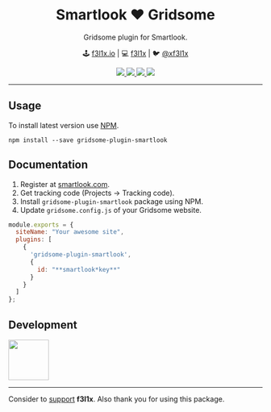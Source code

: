 <h1 align=center>Smartlook ❤️ Gridsome</h1>

<p align=center>
   Gridsome plugin for Smartlook.
</p>

<p align=center>
🕹 <a href="https://f3l1x.io">f3l1x.io</a> | 💻 <a href="https://github.com/f3l1x">f3l1x</a> | 🐦 <a href="https://twitter.com/xf3l1x">@xf3l1x</a>
</p>

<p align=center>
    <a href="https://github.com/f00b4r/gridsome-plugin-smartlook/actions">
        <img src="https://badgen.net/github/checks/f00b4r/gridsome-plugin-smartlook">
    </a>
    <a href="https://www.npmjs.com/package/gridsome-plugin-smartlook">
        <img src="https://badgen.net/npm/v/gridsome-plugin-smartlook">
    </a>
    <a href="https://www.npmjs.com/package/gridsome-plugin-smartlook">
        <img src="https://badgen.net/npm/dt/gridsome-plugin-smartlook">
    </a>
    <a href="/LICENSE">
        <img src="https://badgen.net/github/license/f00b4r/gridsome-plugin-smartlook">
    </a>
</p>

-----

## Usage

To install latest version use [NPM](https://npmjs.com).

```
npm install --save gridsome-plugin-smartlook
```

## Documentation

1. Register at [smartlook.com](https://www.smartlook.com/).
2. Get tracking code (Projects -> Tracking code).
3. Install `gridsome-plugin-smartlook` package using NPM.
4. Update `gridsome.config.js` of your Gridsome website.

```js
module.exports = {
  siteName: "Your awesome site",
  plugins: [
    {
      'gridsome-plugin-smartlook',
      {
        id: "**smartlook*key**"
      }
    }
  ]
};
```

## Development

<a href="https://github.com/f3l1x">
    <img width="80" height="80" src="https://avatars2.githubusercontent.com/u/538058?v=3&s=80">
</a>

-----

Consider to [support](https://github.com/sponsors/f3l1x) **f3l1x**. Also thank you for using this package.
